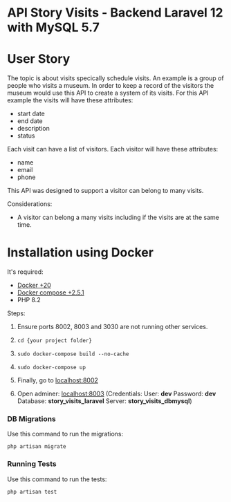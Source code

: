 API Story Visits - Backend Laravel 12 with MySQL 5.7
====================


# User Story

The topic is about visits specically schedule visits. An example is a group of people who visits a museum. 
In order to keep a record of the visitors the museum would use this API to create a system of its visits.
For this API example the visits will have these attributes:
- start date
- end date
- description
- status

Each visit can have a list of visitors. Each visitor will have these attributes:
- name
- email
- phone

This API was designed to support a visitor can belong to many visits.

Considerations:
 - A visitor can belong a many visits including if the visits are at the same time.


# Installation using Docker
It's required: 

* [Docker +20](https://www.docker.com/)
* [Docker compose +2.5.1](https://docs.docker.com/compose/install/other/)
* PHP 8.2


Steps:

1. Ensure ports 8002, 8003 and 3030 are not running other services.
1. `cd {your project folder}`
1. `sudo docker-compose build --no-cache`
1. `sudo docker-compose up`

1. Finally, go to [localhost:8002](http://localhost:8002)
1. Open adminer: [localhost:8003](http://localhost:8003/?server=story_visits_dbmysql) (Credentials: User: <b>dev</b> Password: <b>dev</b> Database: <b>story_visits_laravel</b> Server: <b>story_visits_dbmysql</b>)

### DB Migrations
Use this command to run the migrations:

`php artisan migrate`


### Running Tests
Use this command to run the tests:

`php artisan test`